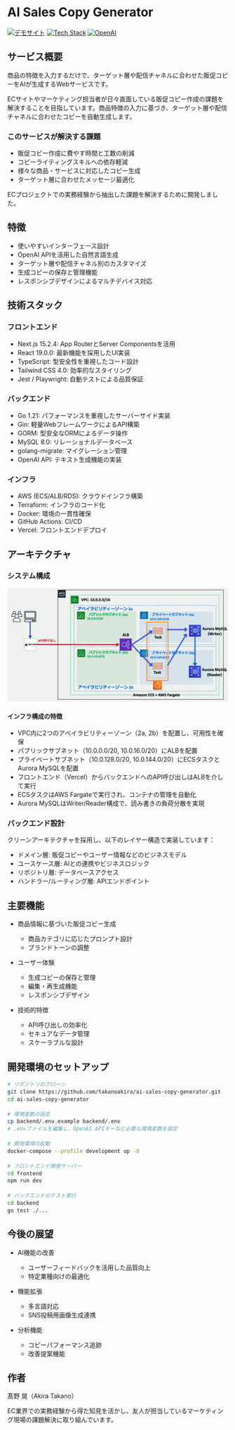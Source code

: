 # AI Sales Copy Generator

[![デモサイト](https://img.shields.io/badge/DEMO-ai--sales--copy--generator.click-blue)](https://ai-sales-copy-generator.click/)
[![Tech Stack](https://img.shields.io/badge/Tech-Next.js%20%7C%20Go%20%7C%20AWS-orange)]()
[![OpenAI](https://img.shields.io/badge/AI-OpenAI%20API-green)]()

## サービス概要

商品の特徴を入力するだけで、ターゲット層や配信チャネルに合わせた販促コピーをAIが生成するWebサービスです。

ECサイトやマーケティング担当者が日々直面している販促コピー作成の課題を解決することを目指しています。商品特徴の入力に基づき、ターゲット層や配信チャネルに合わせたコピーを自動生成します。

### このサービスが解決する課題

- 販促コピー作成に費やす時間と工数の削減
- コピーライティングスキルへの依存軽減
- 様々な商品・サービスに対応したコピー生成
- ターゲット層に合わせたメッセージ最適化

ECプロジェクトでの実務経験から抽出した課題を解決するために開発しました。

## 特徴

- 使いやすいインターフェース設計
- OpenAI APIを活用した自然言語生成
- ターゲット層や配信チャネル別のカスタマイズ
- 生成コピーの保存と管理機能
- レスポンシブデザインによるマルチデバイス対応

## 技術スタック

### フロントエンド
- Next.js 15.2.4: App RouterとServer Componentsを活用
- React 19.0.0: 最新機能を採用したUI実装
- TypeScript: 型安全性を重視したコード設計
- Tailwind CSS 4.0: 効率的なスタイリング
- Jest / Playwright: 自動テストによる品質保証

### バックエンド
- Go 1.21: パフォーマンスを重視したサーバーサイド実装
- Gin: 軽量WebフレームワークによるAPI構築
- GORM: 型安全なORMによるデータ操作
- MySQL 8.0: リレーショナルデータベース
- golang-migrate: マイグレーション管理
- OpenAI API: テキスト生成機能の実装

### インフラ
- AWS (ECS/ALB/RDS): クラウドインフラ構築
- Terraform: インフラのコード化
- Docker: 環境の一貫性確保
- GitHub Actions: CI/CD
- Vercel: フロントエンドデプロイ

## アーキテクチャ

### システム構成

![インフラ構成図](./docs/images/infrastructure.png)

#### インフラ構成の特徴
- VPC内に2つのアベイラビリティーゾーン（2a, 2b）を配置し、可用性を確保
- パブリックサブネット（10.0.0.0/20, 10.0.16.0/20）にALBを配置
- プライベートサブネット（10.0.128.0/20, 10.0.144.0/20）にECSタスクとAurora MySQLを配置
- フロントエンド（Vercel）からバックエンドへのAPI呼び出しはALBを介して実行
- ECSタスクはAWS Fargateで実行され、コンテナの管理を自動化
- Aurora MySQLはWriter/Reader構成で、読み書きの負荷分散を実現

### バックエンド設計

クリーンアーキテクチャを採用し、以下のレイヤー構造で実装しています：

- ドメイン層: 販促コピーやユーザー情報などのビジネスモデル
- ユースケース層: AIとの連携やビジネスロジック
- リポジトリ層: データベースアクセス
- ハンドラー/ルーティング層: APIエンドポイント

## 主要機能

- 商品情報に基づいた販促コピー生成
  - 商品カテゴリに応じたプロンプト設計
  - ブランドトーンの調整

- ユーザー体験
  - 生成コピーの保存と管理
  - 編集・再生成機能
  - レスポンシブデザイン

- 技術的特徴
  - API呼び出しの効率化
  - セキュアなデータ管理
  - スケーラブルな設計

## 開発環境のセットアップ

```bash
# リポジトリのクローン
git clone https://github.com/takanoakira/ai-sales-copy-generator.git
cd ai-sales-copy-generator

# 環境変数の設定
cp backend/.env.example backend/.env
# .envファイルを編集し、OpenAI APIキーなど必要な環境変数を設定

# 開発環境の起動
docker-compose --profile development up -d

# フロントエンド開発サーバー
cd frontend
npm run dev

# バックエンドのテスト実行
cd backend
go test ./...
```

## 今後の展望

- AI機能の改善
  - ユーザーフィードバックを活用した品質向上
  - 特定業種向けの最適化

- 機能拡張
  - 多言語対応
  - SNS投稿用画像生成連携

- 分析機能
  - コピーパフォーマンス追跡
  - 改善提案機能

## 作者

髙野 晃（Akira Takano）

EC業界での実務経験から得た知見を活かし、友人が担当しているマーケティング現場の課題解決に取り組んでいます。